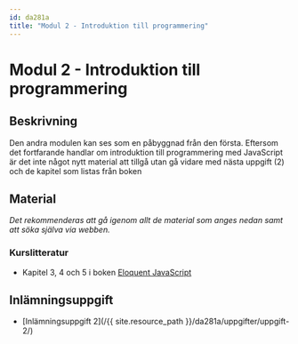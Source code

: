 ```yaml
---
id: da281a
title: "Modul 2 - Introduktion till programmering"
---
```


# Modul 2 - Introduktion till programmering

## Beskrivning

Den andra modulen kan ses som en påbyggnad från den första. Eftersom det fortfarande handlar om introduktion till programmering med JavaScript är det inte något nytt material att tillgå utan gå vidare med nästa uppgift (2) och de kapitel som listas från boken

## Material

_Det rekommenderas att gå igenom allt de material som anges nedan samt att söka själva via webben._

### Kurslitteratur

* Kapitel 3, 4 och 5 i boken [Eloquent JavaScript](http://eloquentjavascript.net/)

## Inlämningsuppgift

* [Inlämningsuppgift 2](/{{ site.resource_path }}/da281a/uppgifter/uppgift-2/)
